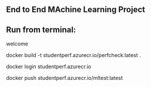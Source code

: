 ## End to End MAchine Learning Project



## Run from terminal:
welcome

docker build -t studentperf.azurecr.io/perfcheck:latest .

docker login studentperf.azurecr.io

docker push studentperf.azurecr.io/mltest:latest

